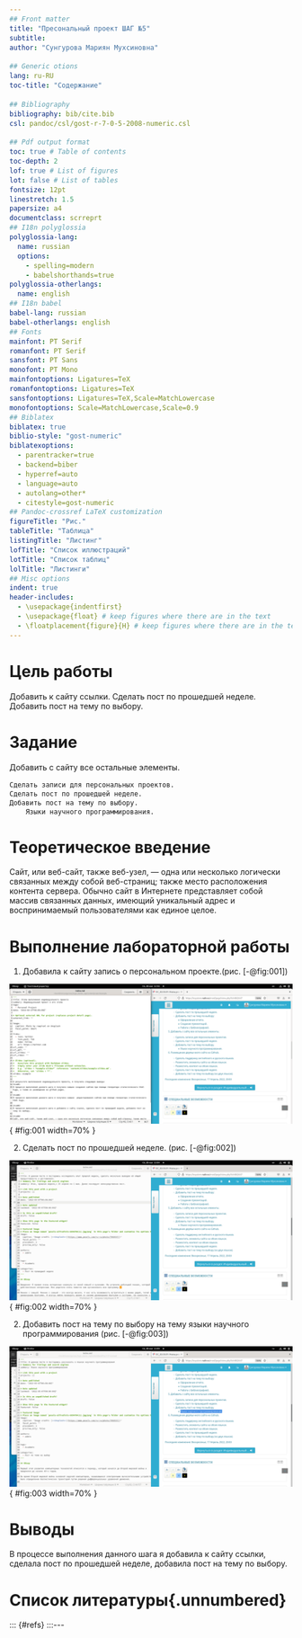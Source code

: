 ```yaml
---
## Front matter
title: "Пресональный проект ШАГ №5"
subtitle: 
author: "Сунгурова Мариян Мухсиновна"

## Generic otions
lang: ru-RU
toc-title: "Содержание"

## Bibliography
bibliography: bib/cite.bib
csl: pandoc/csl/gost-r-7-0-5-2008-numeric.csl

## Pdf output format
toc: true # Table of contents
toc-depth: 2
lof: true # List of figures
lot: false # List of tables
fontsize: 12pt
linestretch: 1.5
papersize: a4
documentclass: scrreprt
## I18n polyglossia
polyglossia-lang:
  name: russian
  options:
	- spelling=modern
	- babelshorthands=true
polyglossia-otherlangs:
  name: english
## I18n babel
babel-lang: russian
babel-otherlangs: english
## Fonts
mainfont: PT Serif
romanfont: PT Serif
sansfont: PT Sans
monofont: PT Mono
mainfontoptions: Ligatures=TeX
romanfontoptions: Ligatures=TeX
sansfontoptions: Ligatures=TeX,Scale=MatchLowercase
monofontoptions: Scale=MatchLowercase,Scale=0.9
## Biblatex
biblatex: true
biblio-style: "gost-numeric"
biblatexoptions:
  - parentracker=true
  - backend=biber
  - hyperref=auto
  - language=auto
  - autolang=other*
  - citestyle=gost-numeric
## Pandoc-crossref LaTeX customization
figureTitle: "Рис."
tableTitle: "Таблица"
listingTitle: "Листинг"
lofTitle: "Список иллюстраций"
lotTitle: "Список таблиц"
lolTitle: "Листинги"
## Misc options
indent: true
header-includes:
  - \usepackage{indentfirst}
  - \usepackage{float} # keep figures where there are in the text
  - \floatplacement{figure}{H} # keep figures where there are in the text
---
```


# Цель работы

Добавить к сайту ссылки. Сделать пост по прошедшей неделе. Добавить пост на тему по выбору.

# Задание

Добавить с сайту все остальные элементы.

    Сделать записи для персональных проектов.
    Сделать пост по прошедшей неделе.
    Добавить пост на тему по выбору.
        Языки научного программирования.




# Теоретическое введение

Сайт, или веб-сайт, также веб-узел, — одна или несколько логически связанных между собой веб-страниц; также место расположения контента сервера. Обычно сайт в Интернете представляет собой массив связанных данных, имеющий уникальный адрес и воспринимаемый пользователями как единое целое.

# Выполнение лабораторной работы

1. Добавила к сайту запись о персональном проекте.(рис. [-@fig:001])

![Скриншот](image/рис1.png){ #fig:001 width=70% }

2. Сделать пост по прошедшей неделе. (рис. [-@fig:002])

![Скриншот](image/рис2.png){ #fig:002 width=70% }


2.  Добавить пост на тему по выбору на тему языки научного программирования (рис. [-@fig:003])


![Скриншот](image/рис3.png){ #fig:003 width=70% }


# Выводы

В процессе выполнения данного шага я добавила к сайту ссылки, сделала пост по прошедшей неделе, добавила пост на тему по выбору.


# Список литературы{.unnumbered}

::: {#refs}
:::---

